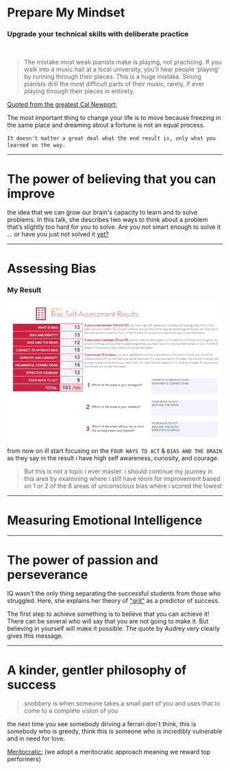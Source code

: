 # Prepare My Mindset 

### Upgrade your technical skills with deliberate practice
<br>

> The mistake most weak pianists make is playing, not practicing. If you walk into a music hall at a local university, you’ll hear people ‘playing’ by running through their pieces. This is a huge mistake. Strong pianists drill the most difficult parts of their music, rarely, if ever playing through their pieces in entirety.

[Quoted from the greatest Cal Newport:](https://web.archive.org/web/20160616225417/http://www.happybearsoftware.com/upgrade-your-technical-skills-with-deliberate-practice)

The most important thing to change your life is to move because freezing in the same place and dreaming about a fortune is not an equal process.

    It doesn't matter a great deal what the end result is, only what you learned on the way.

----

# The power of believing that you can improve

the idea that we can grow our brain's capacity to learn and to solve problems. In this talk, she describes two ways to think about a problem that’s slightly too hard for you to solve. Are you not smart enough to solve it … or have you just not solved it [yet? ](https://www.ted.com/talks/carol_dweck_the_power_of_believing_that_you_can_improve?language=en)

 ---

# Assessing Bias
### My Result
![alt text](assets/04.png "Assessing Bias")
from now on ill start focusing on the `FOUR WAYS TO ACT` & `BIAS AND THE BRAIN` as they say in the result i have high self awareness, curiosity, and courage. 

> But this is not a topic i ever master. i should continue my journey in this area by examining where i still have room for improvement based on 1 or 2 of the 8 areas of unconscious bias where i scored the lowest

---

# Measuring Emotional Intelligence

----

# The power of passion and perseverance

IQ wasn't the only thing separating the successful students from those who struggled. Here, she explains her theory of ["grit"](ted.com/talks/angela_lee_duckworth_grit_the_power_of_passion_and_perseverance) as a predictor of success.

The first step to achieve something is to believe that you can achieve it! There can be several who will say that you are not going to make it. But believing in yourself will make it possible. The quote by Audrey very clearly gives this message.

----

# A kinder, gentler philosophy of success

> snobbery is when someone takes a small part of you and uses that to come to a complete vision of you
 
 the next time you see somebody driving a ferrari don't think, this is somebody who is greedy, think this is someone who is incredibly vulnerable and in need for love.

[ Meritocratic:](https://www.ted.com/talks/alain_de_botton_a_kinder_gentler_philosophy_of_success) (we adopt a meritocratic approach meaning we reward top performers)

